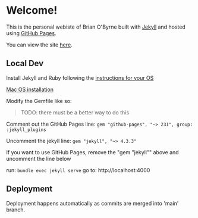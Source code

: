 # Welcome!

This is the personal webiste of Brian O'Byrne built with [Jekyll](https://jekyllrb.com/) and hosted using [GitHub Pages](https://pages.github.com/).

You can view the site [here](https://3riano3yrne.github.io/).

## Local Dev
Install Jekyll and Ruby following the [instructions for your OS](https://jekyllrb.com/docs/installation/)

[Mac OS installation](https://jekyllrb.com/docs/installation/macos/)

Modify the Gemfile like so:
> TODO: there must be a better way to do this

Comment out the GitHub Pages line: `gem "github-pages", "~> 231", group: :jekyll_plugins` 

Uncomment the jekyll line: `gem "jekyll", "~> 4.3.3"` 

If you want to use GitHub Pages, remove the "gem "jekyll"" above and
uncomment the line below

run: `bundle exec jekyll serve`
go to: http://localhost:4000

## Deployment

Deployment happens automatically as commits are merged into 'main' branch.

